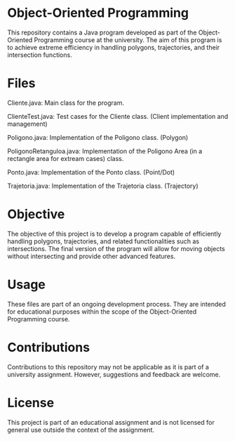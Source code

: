 # Object-Oriented Programming

This repository contains a Java program developed as part of the Object-Oriented Programming course at the university. The aim of this program is to achieve extreme efficiency in handling polygons, trajectories, and their intersection functions.

# Files

Cliente.java: Main class for the program.

ClienteTest.java: Test cases for the Cliente class. (Client implementation and management)

Poligono.java: Implementation of the Poligono class. (Polygon)

PoligonoRetanguloa.java: Implementation of the Poligono Area (in a rectangle area for extream cases) class. 

Ponto.java: Implementation of the Ponto class. (Point/Dot)

Trajetoria.java: Implementation of the Trajetoria class. (Trajectory)


# Objective

The objective of this project is to develop a program capable of efficiently handling polygons, trajectories, and related functionalities such as intersections. The final version of the program will allow for moving objects without intersecting and provide other advanced features.

# Usage
These files are part of an ongoing development process. They are intended for educational purposes within the scope of the Object-Oriented Programming course.

# Contributions
Contributions to this repository may not be applicable as it is part of a university assignment. However, suggestions and feedback are welcome.

# License
This project is part of an educational assignment and is not licensed for general use outside the context of the assignment.
